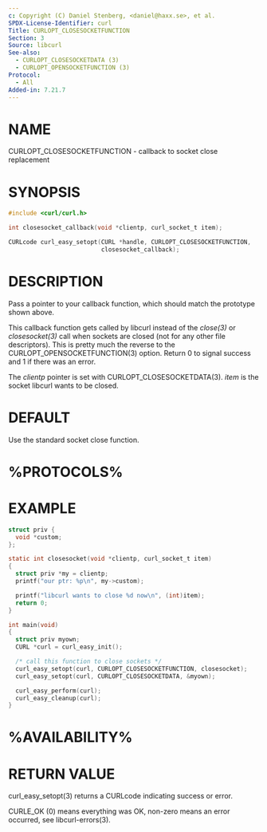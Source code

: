 ```yaml
---
c: Copyright (C) Daniel Stenberg, <daniel@haxx.se>, et al.
SPDX-License-Identifier: curl
Title: CURLOPT_CLOSESOCKETFUNCTION
Section: 3
Source: libcurl
See-also:
  - CURLOPT_CLOSESOCKETDATA (3)
  - CURLOPT_OPENSOCKETFUNCTION (3)
Protocol:
  - All
Added-in: 7.21.7
---
```


# NAME

CURLOPT_CLOSESOCKETFUNCTION - callback to socket close replacement

# SYNOPSIS

~~~c
#include <curl/curl.h>

int closesocket_callback(void *clientp, curl_socket_t item);

CURLcode curl_easy_setopt(CURL *handle, CURLOPT_CLOSESOCKETFUNCTION,
                          closesocket_callback);
~~~

# DESCRIPTION

Pass a pointer to your callback function, which should match the prototype
shown above.

This callback function gets called by libcurl instead of the *close(3)* or
*closesocket(3)* call when sockets are closed (not for any other file
descriptors). This is pretty much the reverse to the
CURLOPT_OPENSOCKETFUNCTION(3) option. Return 0 to signal success and 1
if there was an error.

The *clientp* pointer is set with
CURLOPT_CLOSESOCKETDATA(3). *item* is the socket libcurl wants to be
closed.

# DEFAULT

Use the standard socket close function.

# %PROTOCOLS%

# EXAMPLE

~~~c
struct priv {
  void *custom;
};

static int closesocket(void *clientp, curl_socket_t item)
{
  struct priv *my = clientp;
  printf("our ptr: %p\n", my->custom);

  printf("libcurl wants to close %d now\n", (int)item);
  return 0;
}

int main(void)
{
  struct priv myown;
  CURL *curl = curl_easy_init();

  /* call this function to close sockets */
  curl_easy_setopt(curl, CURLOPT_CLOSESOCKETFUNCTION, closesocket);
  curl_easy_setopt(curl, CURLOPT_CLOSESOCKETDATA, &myown);

  curl_easy_perform(curl);
  curl_easy_cleanup(curl);
}
~~~

# %AVAILABILITY%

# RETURN VALUE

curl_easy_setopt(3) returns a CURLcode indicating success or error.

CURLE_OK (0) means everything was OK, non-zero means an error occurred, see
libcurl-errors(3).
